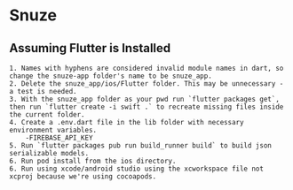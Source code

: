 # Snuze
## Assuming Flutter is Installed
    1. Names with hyphens are considered invalid module names in dart, so change the snuze-app folder's name to be snuze_app.
    2. Delete the snuze_app/ios/Flutter folder. This may be unnecessary - a test is needed.
    3. With the snuze_app folder as your pwd run `flutter packages get`, then run `flutter create -i swift .` to recreate missing files inside the current folder.
    4. Create a .env.dart file in the lib folder with necessary environment variables.
        -FIREBASE_API_KEY
    5. Run `flutter packages pub run build_runner build` to build json serializable models.
    6. Run pod install from the ios directory.
    6. Run using xcode/android studio using the xcworkspace file not xcproj because we're using cocoapods.